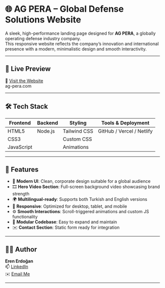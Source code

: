 # 🌐 AG PERA – Global Defense Solutions Website

A sleek, high-performance landing page designed for **AG PERA**, a globally operating defense industry company.  
This responsive website reflects the company’s innovation and international presence with a modern, minimalistic design and smooth interactivity.

---

## 🚀 Live Preview

🔗 [Visit the Website](https://ag-pera.com.com)  
ag-pera.com 

---

## 🛠️ Tech Stack

| Frontend      | Backend  | Styling        | Tools & Deployment    |
|---------------|----------|----------------|------------------------|
| HTML5         | Node.js  | Tailwind CSS   | GitHub / Vercel / Netlify |
| CSS3          |          | Custom CSS     |                        |
| JavaScript    |          | Animations     |                        |

---

## 📌 Features

- 🎯 **Modern UI**: Clean, corporate design suitable for a global audience  
- 🎞️ **Hero Video Section**: Full-screen background video showcasing brand strength  
- 🌍 **Multilingual-ready**: Supports both Turkish and English versions  
- 📱 **Responsive**: Optimized for desktop, tablet, and mobile  
- ⚙️ **Smooth Interactions**: Scroll-triggered animations and custom JS functionality  
- 🧩 **Modular Codebase**: Easy to expand and maintain  
- ✉️ **Contact Section**: Static form ready for integration

---

## 👨‍💻 Author

**Eren Erdoğan**  
📫 [LinkedIn](https://linkedin.com/in/eren-erdogan06/)  
✉️ [Email Me](mailto:erdoganeren0637@gmail.com)

---
